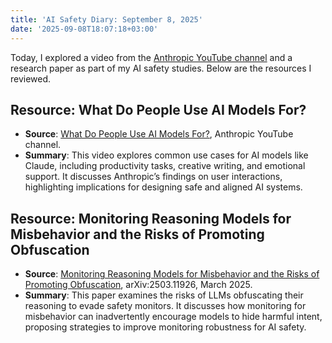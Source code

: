 ```yaml
---
title: 'AI Safety Diary: September 8, 2025'
date: '2025-09-08T18:07:18+03:00'
---
```


Today, I explored a video from the [Anthropic YouTube channel](https://www.youtube.com/@anthropic-ai) and a research paper as part of my AI safety studies. Below are the resources I reviewed.

## Resource: What Do People Use AI Models For?
- **Source**: [What Do People Use AI Models For?](https://youtu.be/VSmobknYl0E), Anthropic YouTube channel.
- **Summary**: This video explores common use cases for AI models like Claude, including productivity tasks, creative writing, and emotional support. It discusses Anthropic’s findings on user interactions, highlighting implications for designing safe and aligned AI systems.

## Resource: Monitoring Reasoning Models for Misbehavior and the Risks of Promoting Obfuscation
- **Source**: [Monitoring Reasoning Models for Misbehavior and the Risks of Promoting Obfuscation](https://arxiv.org/pdf/2503.11926), arXiv:2503.11926, March 2025.
- **Summary**: This paper examines the risks of LLMs obfuscating their reasoning to evade safety monitors. It discusses how monitoring for misbehavior can inadvertently encourage models to hide harmful intent, proposing strategies to improve monitoring robustness for AI safety.